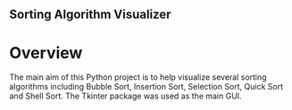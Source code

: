 ## Sorting Algorithm Visualizer

# Overview
The main aim of this Python project is to help visualize several sorting algorithms including Bubble Sort, Insertion Sort, Selection Sort, Quick Sort and Shell Sort. The Tkinter package was used as the main GUI. 

